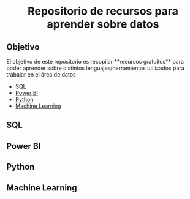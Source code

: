 <h1 align="center"> Repositorio de recursos para aprender sobre datos </h1>

<h2> Objetivo </h2>
El objetivo de este repositorio es recopilar **recursos gratuitos** para poder aprender sobre distintos lenguajes/herramientas utilizados para trabajar en el área de datos

* [SQL](#-sql-)
* [Power BI](#-power-bi-)
* [Python](#-python-)
* [Machine Learning](#-machine-learning-)

<h2> SQL </h2>

<h2> Power BI </h2>

<h2> Python </h2>

<h2> Machine Learning </h2>


